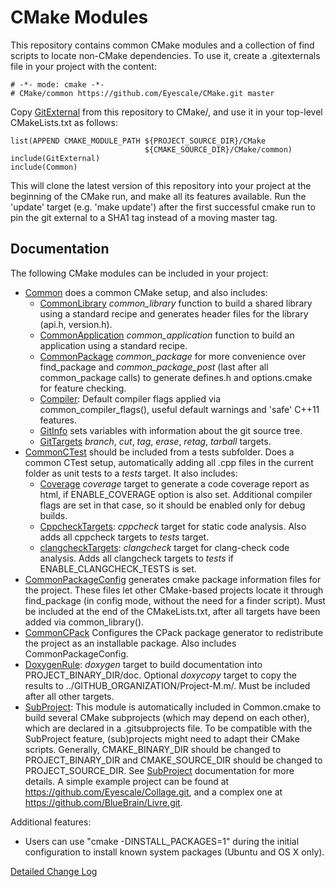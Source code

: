 # CMake Modules

This repository contains common CMake modules and a collection of find scripts
to locate non-CMake dependencies. To use it, create a .gitexternals file in your
project with the content:

    # -*- mode: cmake -*-
    # CMake/common https://github.com/Eyescale/CMake.git master

Copy [GitExternal](GitExternal.cmake) from this repository to CMake/,
and use it in your top-level CMakeLists.txt as follows:

    list(APPEND CMAKE_MODULE_PATH ${PROJECT_SOURCE_DIR}/CMake
                                  ${CMAKE_SOURCE_DIR}/CMake/common)
    include(GitExternal)
    include(Common)

This will clone the latest version of this repository into your project at
the beginning of the CMake run, and make all its features available. Run the
'update' target (e.g. 'make update') after the first successful cmake run to pin
the git external to a SHA1 tag instead of a moving master tag.

## Documentation

The following CMake modules can be included in your project:

* [Common](Common.cmake) does a common CMake setup, and also includes:
    * [CommonLibrary](CommonLibrary.cmake) *common_library* function to build a
      shared library using a standard recipe and generates header files for the
      library (api.h, version.h).
    * [CommonApplication](CommonApplication.cmake) *common_application*
      function to build an application using a standard recipe.
    * [CommonPackage](CommonPackage.cmake) *common_package* for more convenience
      over find_package and *common_package_post* (last after all common_package
      calls) to generate defines.h and options.cmake for feature checking.
    * [Compiler](Compiler.cmake): Default compiler flags applied via
      common_compiler_flags(), useful default warnings and 'safe' C++11
      features.
    * [GitInfo](GitInfo.cmake) sets variables with information about the git
      source tree.
    * [GitTargets](GitTargets.cmake) *branch*, *cut*, *tag*, *erase*, *retag*,
      *tarball* targets.
* [CommonCTest](CommonCTest.cmake) should be included from a tests subfolder.
      Does a common CTest setup, automatically adding all .cpp files in the
      current folder as unit tests to a *tests* target. It also includes:
    * [Coverage](Coverage.cmake) *coverage* target to generate a code coverage
      report as html, if ENABLE_COVERAGE option is also set. Additional compiler
      flags are set in that case, so it should be enabled only for debug builds.
    * [CppcheckTargets](CppcheckTargets.cmake): *cppcheck* target for
      static code analysis. Also adds all cppcheck targets to *tests* target.
    * [clangcheckTargets](clangcheckTargets.cmake): *clangcheck* target for
      clang-check code analysis. Adds all clangcheck targets to *tests* if
      ENABLE_CLANGCHECK_TESTS is set.
* [CommonPackageConfig](CommonPackageConfig.cmake) generates cmake package
  information files for the project. These files let other CMake-based projects
  locate it through find_package (in config mode, without the need for a finder
  script). Must be included at the end of the CMakeLists.txt, after all targets
  have been added via common_library().
* [CommonCPack](CommonCPack.cmake) Configures the CPack package generator to
  redistribute the project as an installable package. Also includes
  CommonPackageConfig.
* [DoxygenRule](DoxygenRule.cmake): *doxygen* target to build documentation into
  PROJECT_BINARY_DIR/doc. Optional *doxycopy* target to copy the results to
  ../GITHUB_ORGANIZATION/Project-M.m/. Must be included after all other targets.
* [SubProject](SubProject.cmake): This module is automatically included in
  Common.cmake to build several CMake subprojects (which may depend on each
  other), which are declared in a .gitsubprojects file.
  To be compatible with the SubProject feature, (sub)projects might need to
  adapt their CMake scripts. Generally, CMAKE_BINARY_DIR should be changed to
  PROJECT_BINARY_DIR and CMAKE_SOURCE_DIR should be changed to
  PROJECT_SOURCE_DIR. See [SubProject](SubProject.cmake) documentation for
  more details.
  A simple example project can be found at
  https://github.com/Eyescale/Collage.git, and a complex one at
  https://github.com/BlueBrain/Livre.git.

Additional features:
* Users can use "cmake -DINSTALL_PACKAGES=1" during the initial configuration to
  install known system packages (Ubuntu and OS X only).

[Detailed Change Log](Changes.md)
